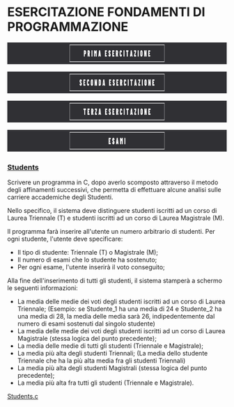 # ESERCITAZIONE FONDAMENTI DI PROGRAMMAZIONE

<a href="https://github.com/fralabi/Computer_Engineering/tree/main/Primo_Anno/CALCOLATORI%20ELETTRONICI%20C.I.%20-%20FONDAMENTI%20DI%20PROGRAMMAZIONE/ESERCITAZIONE/1" ><p align="center">
<img height="50" style="align:center" src="https://github.com/fralabi/images/blob/main/COMPUTER_ENGINEERING/PRIMA%20ESERCITAZIONE.png">
</p></a>

<a href="https://github.com/fralabi/Computer_Engineering/tree/main/Primo_Anno/CALCOLATORI%20ELETTRONICI%20C.I.%20-%20FONDAMENTI%20DI%20PROGRAMMAZIONE/ESERCITAZIONE/2" ><p align="center">
<img height="50" style="align:center" src="https://github.com/fralabi/images/blob/main/COMPUTER_ENGINEERING/SECONDA%20ESERCITAZIONE.png">
</p></a>

<a href="https://github.com/fralabi/Computer_Engineering/tree/main/Primo_Anno/CALCOLATORI%20ELETTRONICI%20C.I.%20-%20FONDAMENTI%20DI%20PROGRAMMAZIONE/ESERCITAZIONE/3" >
<p align="center">
<img height="50" style="align:center" src="https://github.com/fralabi/images/blob/main/COMPUTER_ENGINEERING/TERZA%20ESERCITAZIONE.png">
</p></a>

<a href="https://github.com/fralabi/Computer_Engineering/tree/main/Primo_Anno/CALCOLATORI%20ELETTRONICI%20C.I.%20-%20FONDAMENTI%20DI%20PROGRAMMAZIONE/ESERCITAZIONE/ESAMI">
<p align="center">
<img height="50"  style="align:center" src="https://github.com/fralabi/images/blob/main/COMPUTER_ENGINEERING/ESAMI.png">
</p></a>

### [Students](https://github.com/fralabi/Computer_Engineering/blob/main/Primo_Anno/CALCOLATORI%20ELETTRONICI%20C.I.%20-%20FONDAMENTI%20DI%20PROGRAMMAZIONE/ESERCITAZIONE/Students.txt) 
Scrivere un programma in C, dopo averlo scomposto attraverso il metodo degli affinamenti successivi, che permetta di effettuare alcune analisi sulle carriere accademiche degli Studenti.

Nello specifico, il sistema deve distinguere studenti iscritti ad un corso di Laurea Triennale (T) e studenti iscritti ad un corso di Laurea Magistrale (M).

Il programma farà inserire all'utente un numero arbitrario di studenti. Per ogni studente, l'utente deve specificare:
- Il tipo di studente: Triennale (T) o Magistrale (M);
- Il numero di esami che lo studente ha sostenuto;
- Per ogni esame, l'utente inserirà il voto conseguito;

Alla fine dell'inserimento di tutti gli studenti, il sistema stamperà a schermo le seguenti informazioni:
- La media delle medie dei voti degli studenti iscritti ad un corso di Laurea Triennale;
	(Esempio: se Studente_1 ha una media di 24 e Studente_2 ha una media di 28, la media delle media sarà 26, indipedentemente dal numero di esami sostenuti dal singolo studente)
- La media delle medie dei voti degli studenti iscritti ad un corso di Laurea Magistrale (stessa logica del punto precedente);
- La media delle medie di tutti gli studenti (Triennale e Magistrale);
- La media più alta degli studenti Triennali;
	(La media dello studente Triennale che ha la più alta media fra gli studenti Triennali)
- La media più alta degli studenti Magistrali (stessa logica del punto precedente);
- La media più alta fra tutti gli studenti (Triennale e Magistrale).

[Students.c](https://github.com/fralabi/Computer_Engineering/blob/main/Primo_Anno/CALCOLATORI%20ELETTRONICI%20C.I.%20-%20FONDAMENTI%20DI%20PROGRAMMAZIONE/ESERCITAZIONE/Students.c)
